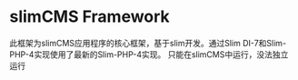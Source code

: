 # slimCMS Framework
此框架为slimCMS应用程序的核心框架，基于slim开发。通过Slim DI-7和Slim-PHP-4实现使用了最新的Slim-PHP-4实现。
只能在slimCMS中运行，没法独立运行